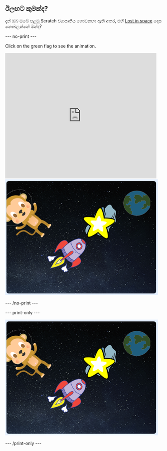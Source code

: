 ## ඊලඟට කුමක්ද?

දැන් ඔබ ඔබේ පළමු Scratch ව්‍යාපෘතිය ගොඩනඟා ඇති අතර, එහි [Lost in space](https://projects.raspberrypi.org/en/projects/lost-in-space?utm_source=pathway&utm_medium=whatnext&utm_campaign=projects) දෙස නොබලන්නේ මන්ද? 

\--- no-print \---

Click on the green flag to see the animation.

<div class="scratch-preview">
  <iframe allowtransparency="true" width="485" height="402" src="https://scratch.mit.edu/projects/embed/276873231/?autostart=false" frameborder="0" scrolling="no"></iframe>
  <img src="images/space-final.png">
</div>

\--- /no-print \---

\--- print-only \---

![Complete project](images/space-final.png)

\--- /print-only \---